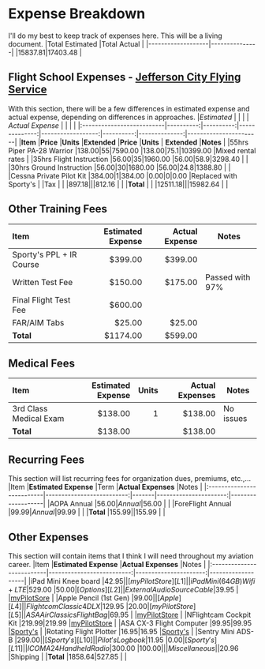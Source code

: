 # Expense Breakdown
I'll do my best to keep track of expenses here. This will be a living document.
|Total Estimated	|Total Actual	|
|-------------------|---------------|
|$15837.81			|$17403.48		|

## Flight School Expenses - [Jefferson City Flying Service][L0]
With this section, there will be a few differences in estimated expense and actual expense, depending on differences in approaches.
|*Estimated* 				|           |           |              	| *Actual Expense*  |           |              	|						|
|:--------------------------|----------:|----------:|--------------:|------------------:|----------:|--------------:|-----------------------|
|**Item**  					|**Price** 	|**Units** 	|**Extended** 	|**Price**			|**Units**	| **Extended**	|**Notes**				|
|55hrs Piper PA-28 Warrior	|$138.00	|55			|$7590.00		|$138.00			|75.1		|$10399.00		|Mixed rental rates		|
|35hrs Flight Instruction	|$56.00		|35			|$1960.00		|$56.00				|58.9		|$3298.40		|						|
|30hrs Ground Instruction	|$56.00		|30			|$1680.00		|$56.00				|24.8		|$1388.80		|						|
|Cessna Private Pilot Kit	|$384.00	|1 			|$384.00		|$0.00				|0			|$0.00			|Replaced with Sporty's |
|Tax						|			|			|$897.18		|					|			|$812.16		|						|
|**Total**					|			|			|$12511.18		|					|			|$15982.64		|						|

## Other Training Fees
|**Item**  					|**Estimated Expense** 	|**Actual Expense** 	|**Notes**				|
|:--------------------------|----------------------:|----------------------:|-----------------------|
|Sporty's PPL + IR Course	|$399.00				|$399.00				|						|
|Written Test Fee			|$150.00				|$175.00				|Passed with 97%		|
|Final Flight Test Fee		|$600.00				|						|						|
|FAR/AIM Tabs				|$25.00					|$25.00					|						|
|**Total**					|$1174.00				|$599.00				|						|

## Medical Fees
|**Item**  					|**Estimated Expense** 	|**Units** 	|**Actual Expenses**	|**Notes**				|
|:--------------------------|----------------------:|----------:|----------------------:|-----------------------|
|3rd Class Medical Exam		|$138.00				|1			|$138.00				|No issues				|
|**Total**					|$138.00				|			|$138.00				|						|

## Recurring Fees
This section will list recurring fees for organization dues, premiums, etc.,...
|Item						|**Estimated Expense**		|Term	|**Actual Expenses**	|Notes				|
|:--------------------------|--------------------------:|-------|----------------------:|-------------------|
|AOPA Annual				|$56.00						|Annual	|$56.00					|					|
|ForeFlight Annual			|$99.99						|Annual |$99.99	 				|		 			|
|**Total**					|$155.99					|		|$155.99				|					|

## Other Expenses
This section will contain items that I think I will need throughout my aviation career.
|Item						|**Estimated Expense**		|**Actual Expenses**	|Notes				|
|:--------------------------|--------------------------:|----------------------:|-------------------|
|iPad Mini Knee board		|$42.95						|						|[myPilotStore][L1]	|
|iPad Mini (64GB) Wifi+LTE	|$529.00					|$50.00					|[Options][L2]		|
|External Audio Source Cable|$39.95						|						|[myPilotSore][L3]	|
|Apple Pencil (1st Gen)		|$99.00						|						|[Apple][L4]		|
|Flightcom Classic 4DLX		|$129.95					|$20.00					|[myPilotStore][L5]		|
|ASA AirClassics Flight Bag	|$69.95						|						|[myPilotStore][L6]	|
|NFlightcam Cockpit Kit		|$219.99					|$219.99				|[myPilotStore][L7]	|
|ASA CX-3 Flight Computer	|$99.95						|$99.95					|[Sporty's][L8]		|
|Rotating Flight Plotter	|$16.95						|$16.95					|[Sporty's][L9]		|
|Sentry Mini ADS-B			|$299.00					|						|[Sporty's][L10]	|
|Pilot's Logbook			|$11.95						|$0.00					|[Sporty's][L11]	|
|ICOM A24 Handheld Radio	|$300.00					|$100.00				|					|
|Miscellaneous				|							|$20.96					|Shipping			|
|**Total**					|$1858.64					|$527.85				|					|


[L0]: https://jcfs.net
[L1]: https://mypilotstore.com/MyPilotStore/sep/13591
[L2]: https://foreflight.com/support/buying-guide/
[L3]: https://www.mypilotstore.com/mypilotstore/sep/3332
[L4]: https://www.apple.com/apple-pencil/
[L5]: https://www.mypilotstore.com/MyPilotStore/sep/632
[L6]: https://mypilotstore.com/MyPilotStore/sep/2531
[L7]: https://www.sportys.com/nflightcam-cockpit-kit-for-gopro-hero9-black.html
[L8]: https://www.sportys.com/asa-cx-3-flight-computer.html
[L9]: https://www.sportys.com/ultimate-rotating-plotter-13-25.html
[L10]: https://www.sportys.com/foreflight-sentry-mini-ads-b-receiver.html
[L11]: https://www.sportys.com/pilot-s-flight-logbook-and-record.html
